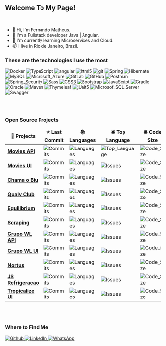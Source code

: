 <h2>Welcome To My Page!</h2>

<br/>

- 👋 Hi, I'm Fernando Matheus.
- 👀 I'm a Fullstack developer Java | Angular. 
- 🌱 I'm currently learning Microservices and Cloud.
- 📫 I live in Rio de Janeiro, Brazil. <img src="https://cdn-icons-png.flaticon.com/512/330/330430.png" width="13"/>

<!---
fmatheus21/fmatheus21 is a ✨ special ✨ repository because its `README.md` (this file) appears on your GitHub profile.
You can click the Preview link to take a look at your changes.
--->

<h3>These are the technologies I use the most</h3>

<p>
   <img alt="Docker" src="https://img.shields.io/badge/-Docker-46a2f1?style=flat-square&logo=docker&logoColor=white" />
   <img alt="TypeScript" src="https://img.shields.io/badge/-TypeScript-007ACC?style=flat-square&logo=typescript&logoColor=white" />
   <img alt="angular" src="https://img.shields.io/badge/-Angular-DD0031?style=flat-square&logo=angular&logoColor=white" />
   <img alt="html5" src="https://img.shields.io/badge/-Java_8_+-007396?style=flat-square&logo=java&logoColor=white" />
   <img alt="git" src="https://img.shields.io/badge/-Git-F05032?style=flat-square&logo=git&logoColor=white" />
  <img alt="Spring" src="https://img.shields.io/badge/-Spring_Boot-6DB33F?style=flat-square&logo=springboot&logoColor=white" />
  <img alt="Hibernate" src="https://img.shields.io/badge/-Hibernate-59666C?style=flat-square&logo=hibernate&logoColor=white" />
  <img alt="MySQL" src="https://img.shields.io/badge/-MySQL-4479A1?style=flat-square&logo=mysql&logoColor=white" />
  <img alt="Microsoft_Azure" src="https://img.shields.io/badge/-Microsoft_Azure-0078D4?style=flat-square&logo=microsoftazure&logoColor=white" />
  <img alt="GitLab" src="https://img.shields.io/badge/-GitLab-FCA121?style=flat-square&logo=gitlab&logoColor=white" />
  <img alt="GitHub" src="https://img.shields.io/badge/-GitHub-181717?style=flat-square&logo=github&logoColor=white" />
  <img alt="Postman" src="https://img.shields.io/badge/-Postman-FF6C37?style=flat-square&logo=postman&logoColor=white" />
  <img alt="Spring_Security" src="https://img.shields.io/badge/-Spring_Security-6DB33F?style=flat-square&logo=springsecurity&logoColor=white" /> 
  <img alt="Sass" src="https://img.shields.io/badge/-Sass-CC6699?style=flat-square&logo=sass&logoColor=white" />
  <img alt="CSS3" src="https://img.shields.io/badge/-CSS3-1572B6?style=flat-square&logo=css3&logoColor=white" />
  <img alt="Bootstrap" src="https://img.shields.io/badge/-Bootstrap-7952B3?style=flat-square&logo=bootstrap&logoColor=white" />
  <img alt="JavaScript" src="https://img.shields.io/badge/-JavaScript-F7DF1E?style=flat-square&logo=javascript&logoColor=black" />
  <img alt="Gradle" src="https://img.shields.io/badge/-Gradle-02303A?style=flat-square&logo=gradle&logoColor=white" />
  <img alt="Oracle" src="https://img.shields.io/badge/-Oracle-F80000?style=flat-square&logo=oracle&logoColor=white" />
  <img alt="Maven" src="https://img.shields.io/badge/-Maven-C71A36?style=flat-square&logo=apachemaven&logoColor=white" />
  <img alt="Thymeleaf" src="https://img.shields.io/badge/-Thymeleaf-005F0F?style=flat-square&logo=thymeleaf&logoColor=white" />
  <img alt="jUnit5" src="https://img.shields.io/badge/-jUnit5-25A162?style=flat-square&logo=junit5&logoColor=white" />
  <img alt="Microsof_SQL_Server" src="https://img.shields.io/badge/-Microsof_SQL_Server-CC2927?style=flat-square&logo=microsoftsqlserver&logoColor=white" />
  <img alt="Swagger" src="https://img.shields.io/badge/-Swagger-85EA2D?style=flat-square&logo=swagger&logoColor=white" />
  </p>
  
  <br/><br/>    
  
  <h3>Open Source Projects</h3>
  
<table>
  <thead align="center">
    <tr border: none;>
      <td><b>🎁 Projects</b></td>
      <td><b>⭐ Last Commit</b></td>
      <td><b>📚 Languages</b></td>
      <td><b>🛎 Top Language</b></td>     
       <td><b>🛎 Code Size</b></td>       
    </tr>
  </thead>
  <tbody>
    <tr>
      <td><a href="https://github.com/fmatheus21/movies-api" target="_blank"><b>Movies API</b></a></td>
      <td><img alt="Commits" src="https://img.shields.io/github/last-commit/fmatheus21/movies-api?style=flat-square&labelColor=343b41"/></td>
      <td><img alt="Languages" src="https://img.shields.io/github/languages/count/fmatheus21/movies-api"/></td>
      <td><img alt="Top_Language" src="https://img.shields.io/github/languages/top/fmatheus21/movies-api"/></td>     
      <td><img alt="Code_Size" src="https://img.shields.io/github/languages/code-size/fmatheus21/movies-api"/></td> 
    </tr>
    <tr>
      <td><a href="https://github.com/fmatheus21/movies-ui" target="_blank"><b>Movies UI</b></a></td>
      <td><img alt="Commits" src="https://img.shields.io/github/last-commit/fmatheus21/movies-ui?style=flat-square&labelColor=343b41"/></td>
      <td><img alt="Languages" src="https://img.shields.io/github/languages/count/fmatheus21/movies-ui"/></td>
      <td><img alt="Issues" src="https://img.shields.io/github/languages/top/fmatheus21/movies-ui"/></td>
      <td><img alt="Code_Size" src="https://img.shields.io/github/languages/code-size/fmatheus21/movies-ui"/></td> 
    </tr>
    <tr>
      <td><a href="https://github.com/fmatheus21/chma-o-biu" target="_blank"><b>Chama o Biu</b></a></td>
      <td><img alt="Commits" src="https://img.shields.io/github/last-commit/fmatheus21/chma-o-biu?style=flat-square&labelColor=343b41"/></td>
      <td><img alt="Languages" src="https://img.shields.io/github/languages/count/fmatheus21/chma-o-biu"/></td>
      <td><img alt="Issues" src="https://img.shields.io/github/languages/top/fmatheus21/chma-o-biu"/></td>
      <td><img alt="Code_Size" src="https://img.shields.io/github/languages/code-size/fmatheus21/chma-o-biu"/></td> 
    </tr>
    <tr>
      <td><a href="https://github.com/fmatheus21/qualyclub" target="_blank"><b>Qualy Club</b></a></td>
      <td><img alt="Commits" src="https://img.shields.io/github/last-commit/fmatheus21/qualyclub?style=flat-square&labelColor=343b41"/></td>
      <td><img alt="Languages" src="https://img.shields.io/github/languages/count/fmatheus21/qualyclub"/></td>
      <td><img alt="Issues" src="https://img.shields.io/github/languages/top/fmatheus21/qualyclub"/></td>
      <td><img alt="Code_Size" src="https://img.shields.io/github/languages/code-size/fmatheus21/qualyclub"/></td> 
    </tr>
    <tr>
      <td><a href="https://github.com/fmatheus21/equilibrium" target="_blank"><b>Equilibrium</b></a></td>
      <td><img alt="Commits" src="https://img.shields.io/github/last-commit/fmatheus21/equilibrium?style=flat-square&labelColor=343b41"/></td>
      <td><img alt="Languages" src="https://img.shields.io/github/languages/count/fmatheus21/equilibrium"/></td>
      <td><img alt="Issues" src="https://img.shields.io/github/languages/top/fmatheus21/equilibrium"/></td>
      <td><img alt="Code_Size" src="https://img.shields.io/github/languages/code-size/fmatheus21/equilibrium"/></td> 
    </tr>     
     <tr>
      <td><a href="https://github.com/fmatheus21/scraping" target="_blank"><b>Scraping</b></a></td>
      <td><img alt="Commits" src="https://img.shields.io/github/last-commit/fmatheus21/scraping?style=flat-square&labelColor=343b41"/></td>
      <td><img alt="Languages" src="https://img.shields.io/github/languages/count/fmatheus21/scraping"/></td>
      <td><img alt="Issues" src="https://img.shields.io/github/languages/top/fmatheus21/scraping"/></td>
      <td><img alt="Code_Size" src="https://img.shields.io/github/languages/code-size/fmatheus21/scraping"/></td> 
    </tr>
     <tr>
      <td><a href="https://github.com/fmatheus21/grupo_wl_api" target="_blank"><b>Grupo WL API</b></a></td>
      <td><img alt="Commits" src="https://img.shields.io/github/last-commit/fmatheus21/grupo_wl_api?style=flat-square&labelColor=343b41"/></td>
      <td><img alt="Languages" src="https://img.shields.io/github/languages/count/fmatheus21/grupo_wl_api"/></td>
      <td><img alt="Issues" src="https://img.shields.io/github/languages/top/fmatheus21/grupo_wl_api"/></td>
      <td><img alt="Code_Size" src="https://img.shields.io/github/languages/code-size/fmatheus21/grupo_wl_api"/></td> 
    </tr>
     <tr>
      <td><a href="https://github.com/fmatheus21/grupo_wl_ui" target="_blank"><b>Grupo WL UI</b></a></td>
      <td><img alt="Commits" src="https://img.shields.io/github/last-commit/fmatheus21/grupo_wl_ui?style=flat-square&labelColor=343b41"/></td>
      <td><img alt="Languages" src="https://img.shields.io/github/languages/count/fmatheus21/grupo_wl_ui"/></td>
      <td><img alt="Issues" src="https://img.shields.io/github/languages/top/fmatheus21/grupo_wl_ui"/></td>
      <td><img alt="Code_Size" src="https://img.shields.io/github/languages/code-size/fmatheus21/grupo_wl_ui"/></td>
    </tr>
     <tr>
      <td><a href="https://github.com/fmatheus21/Nortus" target="_blank"><b>Nortus</b></a></td>
      <td><img alt="Commits" src="https://img.shields.io/github/last-commit/fmatheus21/Nortus?style=flat-square&labelColor=343b41"/></td>
      <td><img alt="Languages" src="https://img.shields.io/github/languages/count/fmatheus21/Nortus"/></td>
      <td><img alt="Issues" src="https://img.shields.io/github/languages/top/fmatheus21/Nortus"/></td>
      <td><img alt="Code_Size" src="https://img.shields.io/github/languages/code-size/fmatheus21/Nortus"/></td> 
    </tr>
     <tr>
      <td><a href="https://github.com/fmatheus21/js_refrigeracao" target="_blank"><b>JS Refrigeracao</b></a></td>
      <td><img alt="Commits" src="https://img.shields.io/github/last-commit/fmatheus21/js_refrigeracao?style=flat-square&labelColor=343b41"/></td>
      <td><img alt="Languages" src="https://img.shields.io/github/languages/count/fmatheus21/js_refrigeracao"/></td>
      <td><img alt="Issues" src="https://img.shields.io/github/languages/top/fmatheus21/js_refrigeracao"/></td>
      <td><img alt="Code_Size" src="https://img.shields.io/github/languages/code-size/fmatheus21/js_refrigeracao"/></td> 
    </tr>
     <tr>
      <td><a href="https://github.com/fmatheus21/tropicalize-ui" target="_blank"><b>Tropicalize UI</b></a></td>
      <td><img alt="Commits" src="https://img.shields.io/github/last-commit/fmatheus21/tropicalize-ui?style=flat-square&labelColor=343b41"/></td>
      <td><img alt="Languages" src="https://img.shields.io/github/languages/count/fmatheus21/tropicalize-ui"/></td>
      <td><img alt="Issues" src="https://img.shields.io/github/languages/top/fmatheus21/tropicalize-ui"/></td>
      <td><img alt="Code_Size" src="https://img.shields.io/github/languages/code-size/fmatheus21/tropicalize-ui"/></td> 
    </tr>
   
  </tbody>
</table>



<br/><br/>
  
<h3>Where to Find Me</h3>
<p>
  <a href="https://github.com/fmatheus21" target="_blank">
    <img alt="Github" src="https://img.shields.io/badge/GitHub-%2312100E.svg?&style=for-the-badge&logo=Github&logoColor=white" />
  </a> 
   
  <a href="https://www.linkedin.com/in/fmatheus" target="_blank">
    <img alt="LinkedIn" src="https://img.shields.io/badge/linkedin-%230077B5.svg?&style=for-the-badge&logo=linkedin&logoColor=white" />
  </a> 
  
   <a href="https://api.whatsapp.com/send?phone=5521981964019&text=Ol%C3%A1%2C%20Fernando!" target="_blank">
    <img alt="WhatsApp" src="https://img.shields.io/badge/-WhatsApp-25D366?style=for-the-badge&logo=whatsapp&logoColor=white" />
  </a> 
  
  
 
</p>
  
